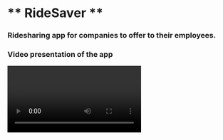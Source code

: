 # ** RideSaver **

### Ridesharing app for companies to offer to their employees.

### Video presentation of the app
<video src='https://github.com/Thumas1/RideSaver/blob/master/RideSaver.mp4'>

The app uses a stack of React Native, Firebase and Firebase Realtime Database and has the following dependencies:

<img src='/assets/app/Dependencies.PNG' >  


To run the app run the following commands in the terminal:

```
npm install

npm start
```

To test the app, either scan the QR code with the expo app, which can be dowloaded here:  
Android: https://play.google.com/store/apps/details?id=host.exp.exponent&hl=da&gl=US  
iPhone: https://apps.apple.com/us/app/expo-go/id982107779

or press the 'w' in the console to open in web (not created or tested for webview)

## App Vision

_Creating a greener future for Denmark_

### Screendumps fra appen

<img src='/assets/app/LoginScreen.jpg' width='400' height='790'>  
<img src='/assets/app/RegisterScreen.jpg' width='400' height='790'>
<img src='/assets/app/MapScreen.jpg' width='400' height='790'> 
<img src='/assets/app/JoinRide.jpg' width='400' height='790'>  
<img src='/assets/app/AddRide.jpg' width='400' height='790'>  
<img src='/assets/app/InfoScreen.jpg' width='400' height='790'>  
<img src='/assets/app/ProfileScreen.jpg' width='400' height='790'>  

## Component structure

1. App.js
   - components
     - modals
       - AddCoordinateModal.js
       - CoordinateDetailsModal.js
       - EditCoordinateModal.js
     - navigation
       - CoordinateStackNavigator.js
       - TabNavigator.js
   - screens
     - InfoScreen.js
     - LoginScreen.js
     - MapScreen.js
     - RegisterScreen.js
     - TestScreen.js
   - styles
     - GlobalStyles.js
2. firebase.js
